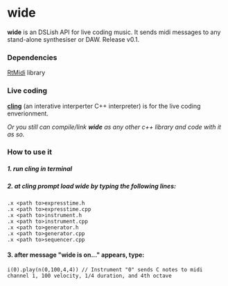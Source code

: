 # wide 

__wide__ is an DSLish API for live coding music. It sends midi messages to any stand-alone synthesiser or DAW. Release v0.1.

### Dependencies

[RtMidi](http://www.music.mcgill.ca/~gary/rtmidi/) library

### Live coding

[__cling__](https://github.com/root-project/cling.git) (an interative interperter C++ interpreter) is for the live coding enverionment.

*Or you still can compile/link __wide__ as any other c++ library and code with it as so.*
	
### How to use it

##### 1. run cling in terminal
##### 2. at cling prompt load *wide* by typing the following lines:
	.x <path to>expresstime.h
	.x <path to>expresstime.cpp
	.x <path to>instrument.h
	.x <path to>instrument.cpp
	.x <path to>generator.h
	.x <path to>generator.cpp
	.x <path to>sequencer.cpp
#### 3. after message "wide is on..." appears, type:
	
`i(0).play(n(0,100,4,4)) // Instrument "0" sends C notes to midi channel 1, 100 velocity, 1/4 duration, and 4th octave`	



